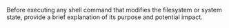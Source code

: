 Before executing any shell command that modifies the filesystem or system state, provide a brief explanation of its purpose and potential impact.